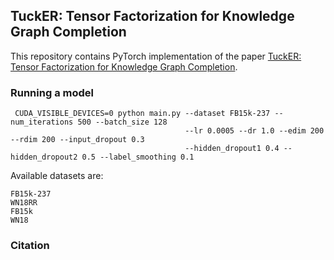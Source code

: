 
## TuckER: Tensor Factorization for Knowledge Graph Completion

This repository contains PyTorch implementation of the paper [TuckER: Tensor Factorization for Knowledge Graph Completion](https://arxiv.org/pdf/1901.09590.pdf).

### Running a model

     CUDA_VISIBLE_DEVICES=0 python main.py --dataset FB15k-237 --num_iterations 500 --batch_size 128
                                           --lr 0.0005 --dr 1.0 --edim 200 --rdim 200 --input_dropout 0.3 
                                           --hidden_dropout1 0.4 --hidden_dropout2 0.5 --label_smoothing 0.1

Available datasets are:
    
    FB15k-237
    WN18RR
    FB15k
    WN18
    
### Citation


